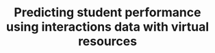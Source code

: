 ---
id: 1
type: Conference Paper
title: Predicting student performance using interactions data with virtual resources
published: 19th International Conference on Artificial Intelligence Applications & Innovations
doi: 10.1007/978-3-031-34111-3_39
year: 2023
authors: Alex Martínez-Martínez, Raul Montoliu, Jesús Aguiló Salinas, and Inmaculada Remolar
---